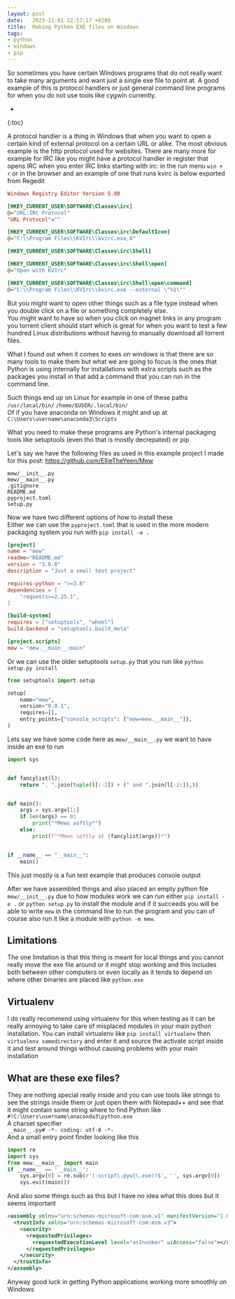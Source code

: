 ```yaml
---
layout: post
date:   2023-11-01 22:57:17 +0200
title:  Making Python EXE files on Windows
tags:
- python
- windows
- pip
---
```

So sometimes you have certain Windows programs that do not really want to take many arguments and want just a single exe file to point at. A good example of this is protocol handlers or just general command line programs for when you do not use tools like cygwin currently.

* 
{:toc}

A protocol handler is a thing in Windows that when you want to open a certain kind of external protocol on a certain URL or alike. The most obvious example is the http protocol used for websites. There are many more for example for IRC like you might have a protocol handler in register that opens IRC when you enter IRC links starting with irc: in the run menu `win + r` or in the browser and an example of one that runs kvirc is below exported from Regedit
```ini
Windows Registry Editor Version 5.00

[HKEY_CURRENT_USER\SOFTWARE\Classes\irc]
@="URL:IRC Protocol"
"URL Protocol"=""

[HKEY_CURRENT_USER\SOFTWARE\Classes\irc\DefaultIcon]
@="C:\\Program Files\\KVIrc\\kvirc.exe,0"

[HKEY_CURRENT_USER\SOFTWARE\Classes\irc\Shell]

[HKEY_CURRENT_USER\SOFTWARE\Classes\irc\Shell\open]
@="Open with KVIrc"

[HKEY_CURRENT_USER\SOFTWARE\Classes\irc\Shell\open\command]
@="C:\\Program Files\\KVIrc\\kvirc.exe --external \"%1\""
```

But you might want to open other things such as a file type instead when you double click on a file or something completely else.  
You might want to have so when you click on magnet links in any program you torrent client should start which is great for when you want to test a few hundred Linux distributions without having to manually download all torrent files.

What I found out when it comes to exes on windows is that there are so many tools to make them but what we are going to focus is the ones that Python is using internally for installations with extra scripts such as the packages you install in that add a command that you can run in the command line.

Such things end up on Linux for example in one of these paths  
`/usr/local/bin/`
`/home/$USER/.local/bin/`  
Of if you have anaconda on Windows it might and up at  
`C:\Users\username\anaconda3\Scripts`

What you need to make these programs are Python's internal packaging tools like setuptools (even tho that is mostly decrepated) or pip

Let's say we have the following files as used in this example project I made for this post: <https://github.com/EllieTheYeen/Mew>
```
mew/__init__.py
mew/__main__.py
.gitignore
README.md
pyproject.toml
setup.py
```
Now we have two different options of how to install these  
Either we can use the `pyproject.toml` that is used in the more modern packaging system you run with `pip install -e .`
```toml
[project]
name = "mew"
readme="README.md"
version = "3.0.0"
description = "Just a small test project"

requires-python = ">=3.8"
dependencies = [
    "requests>=2.25.1",
]

[build-system]
requires = ["setuptools", "wheel"]
build-backend = "setuptools.build_meta"

[project.scripts]
mew = "mew.__main__:main"
```
Or we can use the older setuptools `setup.py` that you run like `python setup.py install`
```python
from setuptools import setup

setup(
    name="mew",
    version="0.0.1",
    requires=[],
    entry_points={"console_scripts": ["mew=mew.__main__"]},
)
```
Lets say we have some code here as `mew/__main__.py` we want to have inside an exe to run
```python
import sys


def fancylist(l):
    return ", ".join(tuple(l[:-2]) + (" and ".join(l[-2:]),))


def main():
    args = sys.argv[1:]
    if len(args) == 0:
        print("*Mews softly*")
    else:
        print(f"*Mews softly at {fancylist(args)}*")


if __name__ == "__main__":
    main()
```
This just mostly is a fun test example that produces console output

After we have assembled things and also placed an empty python file `mew/__init__.py` due to how modules work we can run either `pip install -e .` or `python setup.py` to install the module and if it succeeds you will be able to write `mew` in the command line to run the program and you can of course also run it like a module with `python -m mew`.

## Limitations
The one limitation is that this thing is meant for local things and you cannot really move the exe file around or it might stop working and this includes both between other computers or even locally as it tends to depend on where other binaries are placed like `python.exe`

## Virtualenv
I do really recommend using virtualenv for this when testing as it can be really annoying to take care of misplaced modules in your main python installation.
You can install virtualenv like `pip install virtualenv` then `virtualenv somedirectory` and enter it and source the activate script inside it and test around things without causing problems with your main installation

## What are these exe files?
They are nothing special really inside and you can use tools like strings to see the strings inside them or just open them with Notepad++ and see that it might contain some string where to find Python like   
`#!C:\Users\username\anaconda3\python.exe`  
A charset specifier  
`__main__.py# -*- coding: utf-8 -*-`  
And a small entry point finder looking like this
```python
import re
import sys
from mew.__main__ import main
if __name__ == '__main__':
    sys.argv[0] = re.sub(r'(-script\.pyw|\.exe)?$', '', sys.argv[0])
    sys.exit(main())
```
And also some things such as this but I have no idea what this does but it seems important
```xml
<assembly xmlns="urn:schemas-microsoft-com:asm.v1" manifestVersion="1.0">
  <trustInfo xmlns="urn:schemas-microsoft-com:asm.v3">
    <security>
      <requestedPrivileges>
        <requestedExecutionLevel level="asInvoker" uiAccess="false"></requestedExecutionLevel>
      </requestedPrivileges>
    </security>
  </trustInfo>
</assembly>
```

Anyway good luck in getting Python applications working more smoothly on Windows
